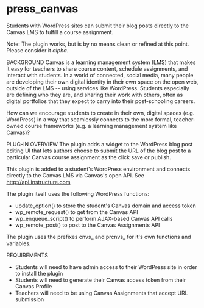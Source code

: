 # press_canvas
Students with WordPress sites can submit their blog posts directly to the Canvas LMS to fulfill a course assignment.

Note: The plugin works, but is by no means clean or refined at this point. Please consider it *alpha*.

BACKGROUND
Canvas is a learning management system (LMS) that makes it easy for teachers to share course content, schedule assignments, and interact with students. In a world of connected, social media, many people are developing their own digital identity in their own space on the open web, outside of the LMS -- using services like WordPress. Students especially are defining who they are, and sharing their work with others, often as digital portfolios that they expect to carry into their post-schooling careers.

How can we encourage students to create in their own, digital spaces (e.g. WordPress) in a way that seamlessly connects to the more formal, teacher-owned course frameworks (e.g. a learning management system like Canvas)? 

PLUG-IN OVERVIEW
The plugin adds a widget to the WordPress blog post editing UI that lets authors choose to submit the URL of the blog post to a particular Canvas course assignment as the click save or publish. 

This plugin is added to a student's WordPress environment and connects directly to the Canvas LMS via Canvas's open API. See http://api.instructure.com

The plugin itself uses the following WordPress functions:
* update_option() to store the student's Canvas domain and access token
* wp_remote_request() to get from the Canvas API
* wp_enqueue_script() to perform AJAX-based Canvas API calls
* wp_remote_post() to post to the Canvas Assignments API

The plugin uses the prefixes cnvs_ and prcnvs_ for it's own functions and variables.

REQUIREMENTS
* Students will need to have admin access to their WordPress site in order to install the plugin
* Students will need to generate their Canvas access token from their Canvas Profile
* Teachers will need to be using Canvas Assignments that accept URL submission

